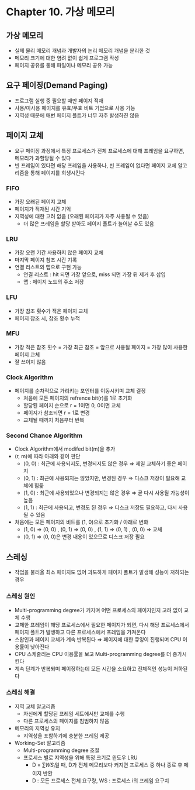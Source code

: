 # Chapter 10. 가상 메모리

## 가상 메모리

- 실제 물리 메모리 개념과 개발자의 논리 메모리 개념을 분리한 것
- 메모리 크기에 대한 염려 없이 쉽게 프로그램 작성
- 페이지 공유를 통해 파일이나 메모리 공유 가능

## 요구 페이징(Demand Paging)

- 프로그램 실행 중 필요할 때만 페이지 적재
- 사용/미사용 페이지를 유효/무효 비트 기법으로 사용 가능
- 지역성 때문에 매번 페이지 폴트가 너무 자주 발생하진 않음

## 페이지 교체

- 요구 페이징 과정에서 특정 프로세스가 전체 프로세스에 대해 프레임을 요구하면, 메모리가 과할당될 수 있다
- 빈 프레임이 있다면 해당 프레임을 사용하나, 빈 프레임이 없다면 페이지 교체 알고리즘을 통해 페이지를 희생시킨다

### FIFO

- 가장 오래된 페이지 교체
- 페이지가 적재된 시간 기억
- 지역성에 대한 고려 없음 (오래된 페이지가 자주 사용될 수 있음)
    - 더 많은 프레임을 할당 받아도 페이지 폴트가 늘어날 수도 있음

### LRU

- 가장 오랜 기간 사용하지 않은 페이지 교체
- 마지막 페이지 참조 시간 기록
- 연결 리스트와 맵으로 구현 가능
    - 연결 리스트 : hit 되면 가장 앞으로, miss 되면 가장 뒤 제거 후 삽입
    - 맵 : 페이지 노드의 주소 저장

### LFU

- 가장 참조 횟수가 적은 페이지 교체
- 페이지 참조 시, 참조 횟수 누적

### MFU

- 가장 적은 참조 횟수 = 가장 최근 참조 = 앞으로 사용될 페이지 = 가장 많이 사용한 페이지 교체
- 잘 쓰이지 않음

### Clock Algorithm

- 페이지를 순차적으로 가리키는 포인터를 이동시키며 교체 결정
    - 처음에 모든 페이지의 refrence bit(r)를 1로 초기화
    - 할당된 페이지 순으로 r  = 1이면 0, 0이면 교체
    - 페이지가 참조되면 r = 1로 변경
    - 교체될 때까지 처음부터 반복

### Second Chance Algorithm

- Clock Algorithm에서 modifed bit(m)을 추가
- (r, m)에 따라 아래와 같이 판단
    - (0, 0) : 최근에 사용되지도, 변경되지도 않은 경우 ⇒ 제일 교체하기 좋은 페이지
    - (0, 1) : 최근에 사용되지는 않았지만, 변경된 경우 ⇒ 디스크 저장이 필요해 교체에 힘듦
    - (1, 0) : 최근에 사용되었으나 변경되지는 않은 경우 ⇒ 곧 다시 사용될 가능성이 높음
    - (1, 1) : 최근에 사용되고, 변경도 된 경우 ⇒ 디스크 저장도 필요하고, 다시 사용될 수 있음
- 처음에는 모든 페이지의 비트를 (1, 0)으로 초기화 / 아래로 변화
    - (1, 0) ⇒ (0, 0) , (0, 1) ⇒ (0, 0) , (1, 1) ⇒ (0, 1) , (0, 0) ⇒ 교체
    - (0, 1) ⇒ (0, 0)은 변경 내용이 있으므로 디스크 저장 필요

## 스레싱

- 작업을 불러올 최소 페이지도 없어 과도하게 페이지 폴트가 발생해 성능이 저하되는 경우

### 스레싱 원인

- Multi-programming degree가 커지며 어떤 프로세스의 페이지인지 고려 없이 교체 수행
- 교체한 프레임이 해당 프로세스에서 필요한 페이지가 되면, 다시 해당 프로세스에서 페이지 폴트가 발생하고 다른 프로세스에서 프레임을 가져온다
- 스왑인과 페이지 교체가 계속 반복된다 ⇒ 페이지에 대한 큐잉이 진행되며 CPU 이용률이 낮아진다
- CPU 스케줄러는 CPU 이용률을 보고 Multi-programming degree를 더 증가시킨다
- 계속 단계가 반복되며 페이징하는데 모든 시간을 소요하고 전체적인 성능이 저하된다

### 스레싱 해결

- 지역 교체 알고리즘
    - 자신에게 할당된 프레임 세트에서만 교체를 수행
    - 다른 프로세스의 페이지를 침범하지 않음
- 메모리의 지역성 유지
    - 지역성을 포함하기에 충분한 프레임 제공
- Working-Set 알고리즘
    - Multi-programming degree 조절
    - 프로세스 별로 지역성을 위해 특정 크기로 윈도우 LRU
        - D = $\sum WS_i$일 때, D가 전체 메모리보다 커지면 프로세스 중 하나 종료 후 페이지 반환
        - D : 모든 프로세스 전체 요구량, WS : 프로세스 i의 프레임 요구치
